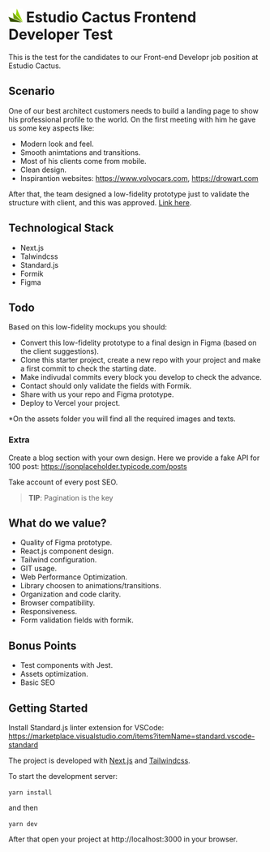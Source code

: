 # ![alt text](docs/logo.png "Title") Estudio Cactus Frontend Developer Test

This is the test for the candidates to our Front-end Developr job position at Estudio Cactus.

## Scenario

One of our best architect customers needs to build a landing page to show his professional profile to the world. On the first meeting with him he gave us some key aspects like:

- Modern look and feel.
- Smooth animtations and transitions.
- Most of his clients come from mobile.
- Clean design.
- Inspirantion websites: https://www.volvocars.com, https://drowart.com

After that, the team designed a low-fidelity prototype just to validate the structure with client, and this was approved. [Link here](docs/low-fidelity.pdf).

## Technological Stack

- Next.js
- Talwindcss
- Standard.js
- Formik
- Figma

## Todo

Based on this low-fidelity mockups you should:

- Convert this low-fidelity prototype to a final design in Figma (based on the client suggestions).
- Clone this starter project, create a new repo with your project and make a first commit to check the starting date.
- Make indivudal commits every block you develop to check the advance.
- Contact should only validate the fields with Formik.
- Share with us your repo and Figma prototype.
- Deploy to Vercel your project.

*On the assets folder you will find all the required images and texts.



### Extra

Create a blog section with your own design. Here we provide a fake API for 100 post: https://jsonplaceholder.typicode.com/posts

Take account of every post SEO.

> **TIP**: Pagination is the key



## What do we value?

- Quality of Figma prototype.
- React.js component design.
- Tailwind configuration.
- GIT usage.
- Web Performance Optimization.
- Library choosen to animations/transitions.
- Organization and code clarity.
- Browser compatibility.
- Responsiveness.
- Form validation fields with formik.

## Bonus Points

- Test components with Jest.
- Assets optimization.
- Basic SEO

## Getting Started

Install Standard.js linter extension for VSCode: https://marketplace.visualstudio.com/items?itemName=standard.vscode-standard

The project is developed with [Next.js](https://nextjs.org/docs/getting-started) and [Tailwindcss](https://tailwindcss.com/docs). 

To start the development server:

`yarn install`

and then

`yarn dev`

After that open your project at http://localhost:3000 in your browser.



